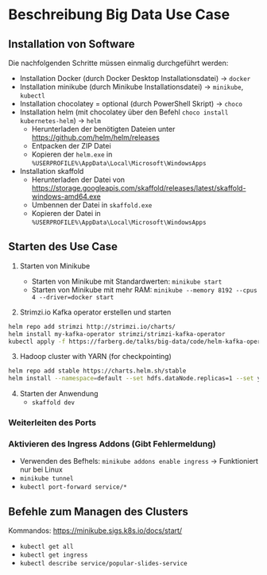 # Beschreibung Big Data Use Case

## Installation von Software

Die nachfolgenden Schritte müssen einmalig durchgeführt werden:

- Installation Docker (durch Docker Desktop Installationsdatei) -> `docker`
- Installation minikube (durch Minikube Installationsdatei) -> `minikube`, `kubectl`
- Installation chocolatey = optional (durch PowerShell Skript) -> `choco`
- Installation helm (mit chocolatey über den Befehl `choco install kubernetes-helm`) -> `helm`
    - Herunterladen der benötigten Dateien unter https://github.com/helm/helm/releases
    - Entpacken der ZIP Datei
    - Kopieren der `helm.exe` in `%USERPROFILE%\AppData\Local\Microsoft\WindowsApps`
- Installation skaffold
    - Herunterladen der Datei von https://storage.googleapis.com/skaffold/releases/latest/skaffold-windows-amd64.exe
    - Umbennen der Datei in `skaffold.exe` 
    - Kopieren der Datei in `%USERPROFILE%\AppData\Local\Microsoft\WindowsApps`

## Starten des Use Case

1. Starten von Minikube 
    - Starten von Minikube mit Standardwerten: `minikube start` 
    - Starten von Minikube mit mehr RAM: `minikube --memory 8192 --cpus 4 --driver=docker start`

2. Strimzi.io Kafka operator erstellen und starten 

```bash
helm repo add strimzi http://strimzi.io/charts/
helm install my-kafka-operator strimzi/strimzi-kafka-operator
kubectl apply -f https://farberg.de/talks/big-data/code/helm-kafka-operator/kafka-cluster-def.yaml
```

3. Hadoop cluster with YARN (for checkpointing)

```bash
helm repo add stable https://charts.helm.sh/stable
helm install --namespace=default --set hdfs.dataNode.replicas=1 --set yarn.nodeManager.replicas=1 --set hdfs.webhdfs.enabled=true my-hadoop-cluster stable/hadoop
```

4. Starten der Anwendung
    - `skaffold dev`

### Weiterleiten des Ports


### Aktivieren des Ingress Addons (Gibt Fehlermeldung)
- Verwenden des Befhels: `minikube addons enable ingress` -> Funktioniert nur bei Linux
- `minikube tunnel`
- `kubectl port-forward service/*`

## Befehle zum Managen des Clusters
Kommandos: https://minikube.sigs.k8s.io/docs/start/
- `kubectl get all`
- `kubectl get ingress`
- `kubectl describe service/popular-slides-service`